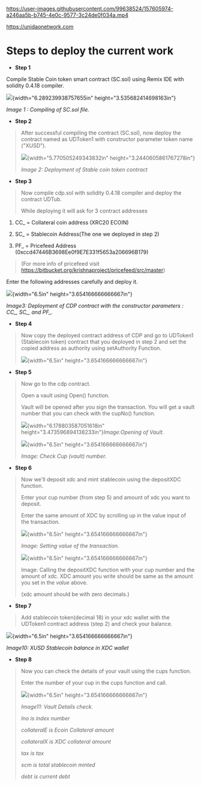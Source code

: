 



https://user-images.githubusercontent.com/99638524/157605974-a246aa5b-b745-4e0c-9577-3c24de0f034a.mp4




https://unidaonetwork.com


# Steps to deploy the current work
-   **Step 1**

Compile Stable Coin token smart contract (SC.sol) using Remix IDE with
solidity 0.4.18 compiler.

![](./doc_image/media/image1.png){width="6.289239938757655in"
height="3.535682414698163in"}

*Image 1 : Compiling of SC.sol file.*

-   **Step 2**

> After successful compiling the contract (SC.sol), now deploy the
> contract named as UDToken1 with constructor parameter token name
> ("XUSD").
>
> ![](./doc_image/media/image2.png){width="5.770505249343832in"
> height="3.2440605861767278in"}
>
> *Image 2: Deployment of Stable coin token contract*

-   **Step 3**

> Now compile cdp.sol with solidity 0.4.18 compiler and deploy the
> contract UDTub.
>
> While deploying it will ask for 3 contract addresses

1.  CC\_ = Collateral coin address (XRC20 ECOIN)

2.  SC\_ = Stablecoin Address(The one we deployed in step 2)

3.  PF\_ = Pricefeed Address
    (0xccd47446B3698Ee0f9E7E331f5653a206696B179)

> (For more info of pricefeed visit
> <https://bitbucket.org/krishnaproject/pricefeed/src/master>)

Enter the following addresses carefully and deploy it.

![](./doc_image/media/image3.png){width="6.5in"
height="3.654166666666667in"}

*Image3: Deployment of CDP contract with the constructor parameters :
CC\_, SC\_, and PF\_.*

-   **Step 4**

> Now copy the deployed contract address of CDP and go to UDToken1
> (Stablecoin token) contract that you deployed in step 2 and set the
> copied address as authority using setAuthority Function.
>
> ![](./doc_image/media/image4.png){width="6.5in"
> height="3.654166666666667in"}

-   **Step 5**

> Now go to the cdp contract.
>
> Open a vault using Open() function.
>
> Vault will be opened after you sign the transaction. You will get a
> vault number that you can check with the cupNo() function.
>
> ![](./doc_image/media/image5.png){width="6.178803587051618in"
> height="3.473596894138233in"}*Image:Opening of Vault.*
>
> ![](./doc_image/media/image6.png){width="6.5in"
> height="3.654166666666667in"}
>
> *Image: Check Cup (vault) number.*

-   **Step 6**

> Now we'll deposit xdc and mint stablecoin using the depositXDC
> function.
>
> Enter your cup number (from step 5) and amount of xdc you want to
> deposit.
>
> Enter the same amount of XDC by scrolling up in the value input of the
> transaction.
>
> ![](./doc_image/media/image7.png){width="6.5in"
> height="3.654166666666667in"}
>
> *Image: Setting value of the transaction.*
>
> ![](./doc_image/media/image8.png){width="6.5in"
> height="3.654166666666667in"}
>
> Image: Calling the depositXDC function with your cup number and the
> amount of xdc. XDC amount you write should be same as the amount you
> set in the *value* above.
>
> (xdc amount should be with zero decimals.)

-   **Step 7**

> Add stablecoin token(decimal 18) in your xdc wallet with the UDToken1
> contract address (step 2) and check your balance.

![](./doc_image/media/image9.png){width="6.5in"
height="3.654166666666667in"}

*Image10: XUSD Stablecoin balance in XDC wallet*

-   **Step 8**

> Now you can check the details of your vault using the cups function.
>
> Enter the number of your cup in the cups function and call.
>
> ![](./doc_image/media/image10.png){width="6.5in"
> height="3.654166666666667in"}
>
> *Image11: Vault Details check.*
>
> *Ino is index number*
>
> *collateralE is Ecoin Collateral amount*
>
> *collateralX is XDC collateral amount*
>
> *tax is tax*
>
> *scm is total stablecoin minted*
>
> *debt is current debt*
